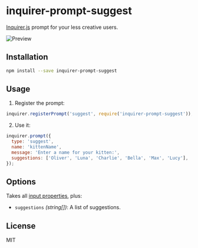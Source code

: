 # inquirer-prompt-suggest

[Inquirer.js](https://github.com/SBoudrias/Inquirer.js) prompt for your less
creative users.

![Preview](https://user-images.githubusercontent.com/5600126/40391192-d4f3d6d0-5ded-11e8-932f-4b75b642c09e.gif)

## Installation

```sh
npm install --save inquirer-prompt-suggest
```

## Usage

1.  Register the prompt:

```js
inquirer.registerPrompt('suggest', require('inquirer-prompt-suggest'));
```

2.  Use it:

```js
inquirer.prompt({
  type: 'suggest',
  name: 'kittenName',
  message: 'Enter a name for your kitten:',
  suggestions: ['Oliver', 'Luna', 'Charlie', 'Bella', 'Max', 'Lucy'],
});
```

## Options

Takes all [input properties](https://github.com/SBoudrias/Inquirer.js#input---type-input), plus:

* `suggestions` _(string[])_: A list of suggestions.

## License

MIT
